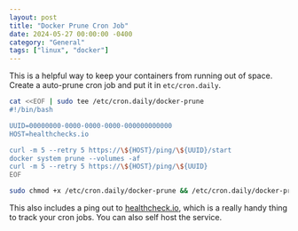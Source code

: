```yaml
---
layout: post
title: "Docker Prune Cron Job"
date: 2024-05-27 00:00:00 -0400
category: "General"
tags: ["linux", "docker"]
---
```


This is a helpful way to keep your containers from running out of space. Create a auto-prune cron job and put it in `etc/cron.daily`.

```bash
cat <<EOF | sudo tee /etc/cron.daily/docker-prune
#!/bin/bash

UUID=00000000-0000-0000-0000-000000000000
HOST=healthchecks.io

curl -m 5 --retry 5 https://\${HOST}/ping/\${UUID}/start
docker system prune --volumes -af
curl -m 5 --retry 5 https://\${HOST}/ping/\${UUID}
EOF
```

```bash
sudo chmod +x /etc/cron.daily/docker-prune && /etc/cron.daily/docker-prune
```

This also includes a ping out to [healthcheck.io](https://healthchecks.io), which is a really handy thing to track your cron jobs. You can also self host the service.